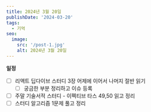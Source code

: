 ```yaml
---
title: 2024년 3월 20일
publishDate: '2024-03-20'
tags:
  - 기억
seo:
  image:
    src: '/post-1.jpg'
    alt: 2024년 3월 20일
---
```


**일정**

- [ ] 리액트 딥다이브 스터디 3장 어제에 이어서 나머지 절반 읽기
  - [ ] 궁금한 부분 정리하고 이슈 등록
- [ ] 주말 기술서적 스터디 - 이펙티브 타스 49,50 읽고 정리
- [ ] 스터디 알고리즘 1문제 풀고 정리
